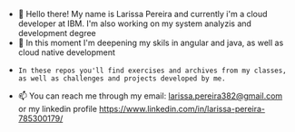 - 👋 Hello there! My name is Larissa Pereira and currently i'm a cloud developer at IBM. 
      I'm also working on my system analyzis and development degree
- 🌱 In this moment I'm deepening my skils in angular and java, as well as cloud native development
-     In these repos you'll find exercises and archives from my classes, as well as challenges and projects developed by me.
- 📫 You can reach me through my email: larissa.pereira382@gmail.com or my linkedin profile https://www.linkedin.com/in/larissa-pereira-785300179/

